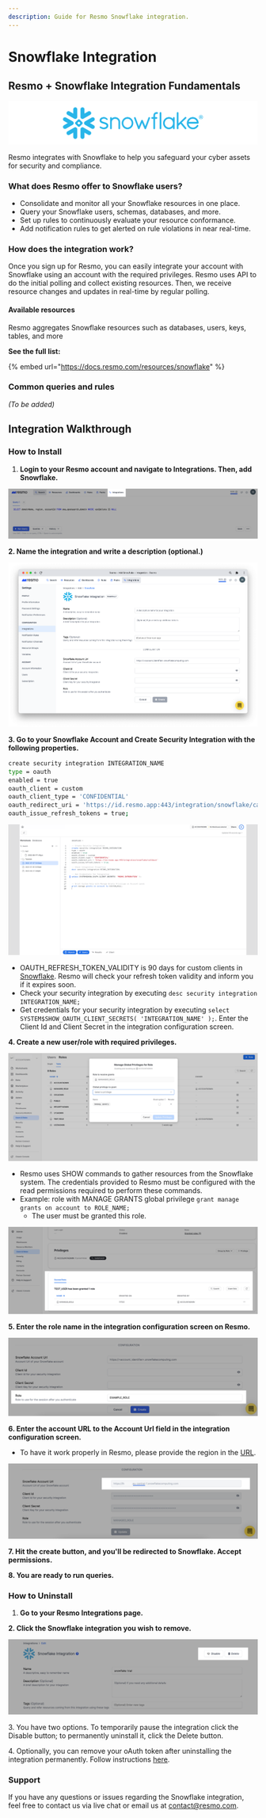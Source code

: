 ```yaml
---
description: Guide for Resmo Snowflake integration.
---
```


# Snowflake Integration

## Resmo + Snowflake Integration Fundamentals&#x20;

![](../.gitbook/assets/snowflake-logo.png)

Resmo integrates with Snowflake to help you safeguard your cyber assets for security and compliance.

### What does Resmo offer to Snowflake users?

* Consolidate and monitor all your Snowflake resources in one place.
* Query your Snowflake users, schemas, databases, and more.
* Set up rules to continuously evaluate your resource conformance.
* Add notification rules to get alerted on rule violations in near real-time.

### How does the integration work?

Once you sign up for Resmo, you can easily integrate your account with Snowflake using an account with the required privileges. Resmo uses API to do the initial polling and collect existing resources. Then, we receive resource changes and updates in real-time by regular polling.

#### Available resources

Resmo aggregates Snowflake resources such as databases, users, keys, tables, and more

**See the full list:**

{% embed url="https://docs.resmo.com/resources/snowflake" %}

### Common queries and rules

_(To be added)_

## Integration Walkthrough

### How to Install

1. **Login to your Resmo account and navigate to Integrations. Then, add Snowflake.**

![](<../.gitbook/assets/integrations (1).png>)

**2. Name the integration and write a description (optional.)**

![](<../.gitbook/assets/snowflake-integration (1).png>)

**3. Go to your Snowflake Account and Create Security Integration with the following properties.**

```bash
create security integration INTEGRATION_NAME
type = oauth
enabled = true
oauth_client = custom
oauth_client_type = 'CONFIDENTIAL'
oauth_redirect_uri = 'https://id.resmo.app:443/integration/snowflake/callback'
oauth_issue_refresh_tokens = true;
```

![](../.gitbook/assets/snowflake-integration-properties.png)

* OAUTH\_REFRESH\_TOKEN\_VALIDITY is 90 days for custom clients in [Snowflake](https://docs.snowflake.com/en/sql-reference/sql/create-security-integration-oauth-snowflake.html#additional-optional-parameters-custom-clients). Resmo will check your refresh token validity and inform you if it expires soon.
* Check your security integration by executing `desc security integration INTEGRATION_NAME;`
* Get credentials for your security integration by executing `select SYSTEM$SHOW_OAUTH_CLIENT_SECRETS( 'INTEGRATION_NAME' );`. Enter the Client Id and Client Secret in the integration configuration screen.

**4. Create a new user/role with required privileges.**

![](../.gitbook/assets/manage-privileges.png)

* Resmo uses SHOW commands to gather resources from the Snowflake system. The credentials provided to Resmo must be configured with the read permissions required to perform these commands.
* Example: role with MANAGE GRANTS global privilege `grant manage grants on account to ROLE_NAME;`
  * The user must be granted this role.

![](../.gitbook/assets/granted-roles.png)

**5. Enter the role name in the integration configuration screen on Resmo.**

![](../.gitbook/assets/example-role-name.png)

**6. Enter the account URL to the Account Url field in the integration configuration screen.**

* To have it work properly in Resmo, please provide the region in the [URL](https://docs.snowflake.com/en/developer-guide/sql-api/submitting-requests.html#submitting-queries-to-urls-with-an-account-name-in-an-organization-oauth-only).

![](../.gitbook/assets/snowflake-account-url.png)

**7. Hit the create button, and you'll be redirected to Snowflake. Accept permissions.**

**8. You are ready to run queries.**

### How to Uninstall

1. **Go to your Resmo Integrations page.**

**2. Click the Snowflake integration you wish to remove.**

![](../.gitbook/assets/delete-disable.png)

3\. You have two options. To temporarily pause the integration click the Disable button; to permanently uninstall it, click the Delete button.

4\. Optionally, you can remove your oAuth token after uninstalling the integration permanently. Follow instructions [here](https://docs.snowflake.com/en/user-guide/oauth-consent.html#revoking-delegated-authorizations).

### Support

If you have any questions or issues regarding the Snowflake integration, feel free to contact us via live chat or email us at contact@resmo.com.
